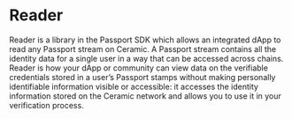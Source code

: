 # Reader

Reader is a library in the Passport SDK which allows an integrated dApp to read any Passport stream on Ceramic. A Passport stream contains all the identity data for a single user in a way that can be accessed across chains. Reader is how your dApp or community can view data on the verifiable credentials stored in a user’s Passport stamps without making personally identifiable information visible or accessible: it accesses the identity information stored on the Ceramic network and allows you to use it in your verification process.